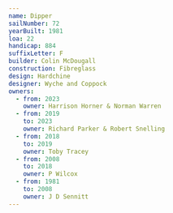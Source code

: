 ```yaml
---
name: Dipper
sailNumber: 72
yearBuilt: 1981
loa: 22
handicap: 884
suffixLetter: F
builder: Colin McDougall
construction: Fibreglass
design: Hardchine
designer: Wyche and Coppock
owners:
  - from: 2023
    owner: Harrison Horner & Norman Warren
  - from: 2019
    to: 2023
    owner: Richard Parker & Robert Snelling
  - from: 2018
    to: 2019
    owner: Toby Tracey
  - from: 2008
    to: 2018
    owner: P Wilcox
  - from: 1981
    to: 2008
    owner: J D Sennitt
---
```

